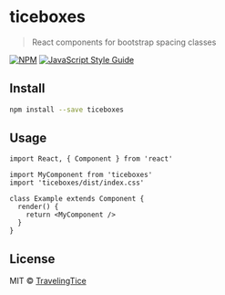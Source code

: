 # ticeboxes

> React components for bootstrap spacing classes

[![NPM](https://img.shields.io/npm/v/ticeboxes.svg)](https://www.npmjs.com/package/ticeboxes) [![JavaScript Style Guide](https://img.shields.io/badge/code_style-standard-brightgreen.svg)](https://standardjs.com)

## Install

```bash
npm install --save ticeboxes
```

## Usage

```tsx
import React, { Component } from 'react'

import MyComponent from 'ticeboxes'
import 'ticeboxes/dist/index.css'

class Example extends Component {
  render() {
    return <MyComponent />
  }
}
```

## License

MIT © [TravelingTice](https://github.com/TravelingTice)
